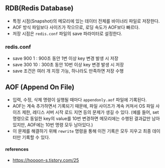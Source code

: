 ## RDB(Redis Database)

* 특정 시점(Snapshot)의 메모리에 있는 데이터 전체를 바이너리 파일로 저장한다.
* AOF 방식 파일보다 사이즈가 작으므로, 로딩 속도가 AOF보다 빠르다.
* 저장 시점은 `redis.conf` 파일의 save 파라미터로 설정한다.

### redis.conf

* save 900 1 : 900초 동안 1번 이상 key 변경 발생 시 저장
* save 300 10 : 300초 동안 10번 이상 key 변경 발생 시 저장
* save 조건은 여러 개 지정 가능, 하나라도 만족하면 저장 수행

## AOF (Append On File)

* 입력, 수정, 삭제 명령이 실행될 때마다 `appendonly.aof` 파일에 기록된다.
* AOF는 계속 추가하면서 기록되기 때문에, 파일 사이즈가 계속 커져서 OS 파일 사이즈 제한, 레디스 서버 시작 로드 지연 등의 문제가 생길 수 있다. (예를 들어, set 명령으로 동일한 key의 value를 10번 변경하면 메모리에는 수행된 결과값만 남아있지만, AOF에는 10번 명령 모두 남아있다.)
* 이 문제를 해결하기 위해 `rewrite` 명령을 통해 이전 기록은 모두 지우고 최종 데이터만 기록할 수 있다.

#### references
* https://hoooon-s.tistory.com/25